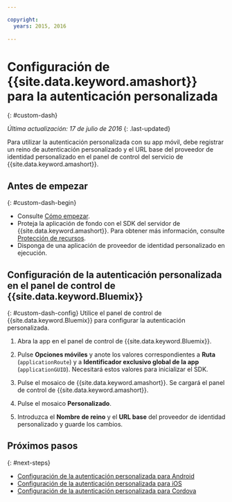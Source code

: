 ```yaml
---

copyright:
  years: 2015, 2016
  
---
```


# Configuración de {{site.data.keyword.amashort}} para la autenticación personalizada
{: #custom-dash}

*Última actualización: 17 de julio de 2016*
{: .last-updated}


Para utilizar la autenticación personalizada con su app móvil, debe registrar un reino de autenticación personalizado y el URL base del proveedor de identidad personalizado en el panel de control del servicio de {{site.data.keyword.amashort}}.

## Antes de empezar
{: #custom-dash-begin}
* Consulte [Cómo empezar](index.html).
* Proteja la aplicación de fondo con el SDK del servidor de {{site.data.keyword.amashort}}.  Para obtener más información, consulte [Protección de recursos](protecting-resources.html).
* Disponga de una aplicación de proveedor de identidad personalizado en ejecución.

## Configuración de la autenticación personalizada en el panel de control de {{site.data.keyword.Bluemix}}
{: #custom-dash-config}
Utilice el panel de control de {{site.data.keyword.Bluemix}} para configurar la autenticación personalizada.

1. Abra la app en el panel de control de {{site.data.keyword.Bluemix}}.

1. Pulse **Opciones móviles** y anote los valores correspondientes a **Ruta** (`applicationRoute`) y a **Identificador exclusivo global de la app** (`applicationGUID`). Necesitará estos valores para inicializar el SDK.

1. Pulse el mosaico de {{site.data.keyword.amashort}}. Se cargará el panel de control de {{site.data.keyword.amashort}}.

1. Pulse el mosaico **Personalizado**.

1. Introduzca el **Nombre de reino** y el **URL base** del proveedor de identidad personalizado y guarde los cambios.

## Próximos pasos
{: #next-steps}
* [Configuración de la autenticación personalizada para Android](custom-auth-android.html)
* [Configuración de la autenticación personalizada para iOS](custom-auth-ios.html)
* [Configuración de la autenticación personalizada para Cordova](custom-auth-cordova.html)
